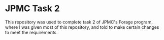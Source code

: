 # JPMC Task 2
This repository was used to complete task 2 of JPMC's Forage program, where I was given most of this repository, and told to make certain changes to meet the requirements.
